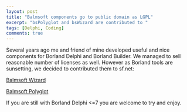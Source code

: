 ```yaml
---
layout: post
title: "Balmsoft components go to public domain as LGPL"
excerpt: "bsPolyglot and bsWizard are contributed to "
tags: [Delphi, Coding]
comments: true
---
```


Several years ago me and friend of mine developed useful and nice components for Borland Delphi and Borland Builder. We managed to sell reasonable number of licenses as well. However as Borland tools are sunsetting, we decided to contributed them to sf.net:

[Balmsoft Wizard](http://sourceforge.net/projects/bswizard/)

[Balmsoft Polyglot](http://sourceforge.net/projects/bspolyglot/)

 
If you are still with Borland Delphi <=7 you are welcome to try and enjoy.